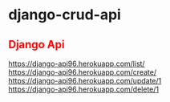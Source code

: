 # django-crud-api
<h2 style="color:red">Django Api</h2>

https://django-api96.herokuapp.com/list/ <br>
https://django-api96.herokuapp.com/create/ <br>
https://django-api96.herokuapp.com/update/1 <br>
https://django-api96.herokuapp.com/delete/1 <br>
